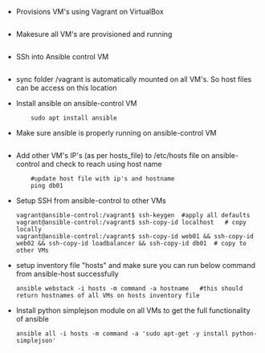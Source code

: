 - Provisions VM's using Vagrant on VirtualBox
    ``` vagrant up 
    ```
- Makesure all VM's are provisioned and running
    ``` vagrant status
    ```
- SSh into Ansible control VM
    ``` vagrant ssh ansible-control
    ```
- sync folder /vagrant is automatically mounted on all VM's. So host files can be access on this location

- Install ansible on ansible-control VM
    ``` sudo apt update
        sudo apt install ansible
    ```
- Make sure ansible is properly running on ansible-control VM
    ``` ansible localhost -m command -a date #this should return the hostname 
    ```
- Add other VM's IP's (as per hosts_file) to /etc/hosts file on ansible-control and check to reach using host name
    ``` vi /etc/hosts
        #update host file with ip's and hostname
        ping db01
    ```

- Setup SSH from ansible-control to other VMs
    ```
    vagrant@ansible-control:/vagrant$ ssh-keygen  #apply all defaults
    vagrant@ansible-control:/vagrant$ ssh-copy-id localhost   # copy locally
    vagrant@ansible-control:/vagrant$ ssh-copy-id web01 && ssh-copy-id web02 && ssh-copy-id loadbalancer && ssh-copy-id db01  # copy to other VMs
    ```

- setup inventory file "hosts" and make sure you can run below command from ansible-host successfully
    ```
    ansible webstack -i hosts -m command -a hostname   #this should return hostnames of all VMs on hosts inventory file
    ```

- Install python simplejson module on all VMs to get the full functionality of ansible
    ```
    ansible all -i hosts -m command -a 'sudo apt-get -y install python-simplejson'
    ```
